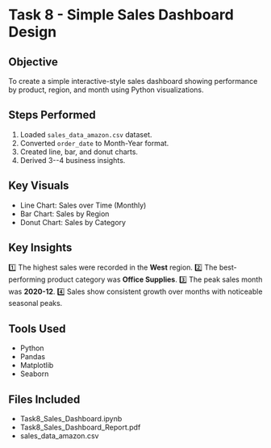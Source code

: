 # Task 8 - Simple Sales Dashboard Design

## Objective

To create a simple interactive-style sales dashboard showing performance
by product, region, and month using Python visualizations.

## Steps Performed

1.  Loaded `sales_data_amazon.csv` dataset.
2.  Converted `order_date` to Month-Year format.
3.  Created line, bar, and donut charts.
4.  Derived 3--4 business insights.

## Key Visuals

-   Line Chart: Sales over Time (Monthly)
-   Bar Chart: Sales by Region
-   Donut Chart: Sales by Category

## Key Insights

1️⃣ The highest sales were recorded in the **West** region. 2️⃣ The
best-performing product category was **Office Supplies**. 3️⃣ The peak
sales month was **2020-12**. 4️⃣ Sales show consistent growth over months
with noticeable seasonal peaks.

## Tools Used

-   Python
-   Pandas
-   Matplotlib
-   Seaborn

## Files Included

-   Task8_Sales_Dashboard.ipynb
-   Task8_Sales_Dashboard_Report.pdf
-   sales_data_amazon.csv

